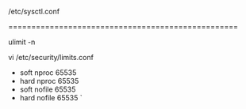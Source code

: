 /etc/sysctl.conf 


==================================================

ulimit -n


vi /etc/security/limits.conf

* soft nproc 65535
* hard nproc 65535
* soft nofile 65535
* hard nofile 65535
`
